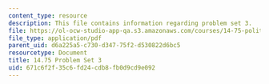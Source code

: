 ```yaml
---
content_type: resource
description: This file contains information regarding problem set 3.
file: https://ol-ocw-studio-app-qa.s3.amazonaws.com/courses/14-75-political-economy-and-economic-development-fall-2012/671c6f2f35c6fd24cdb8fb0d9cd9e092_MIT14_75F12_ProbSet3.pdf
file_type: application/pdf
parent_uid: d6a225a5-c730-d347-75f2-d530822d6bc5
resourcetype: Document
title: 14.75 Problem Set 3
uid: 671c6f2f-35c6-fd24-cdb8-fb0d9cd9e092
---
```

